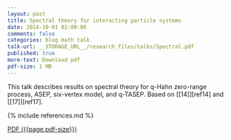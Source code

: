 ```yaml
---
layout: post
title: Spectral theory for interacting particle systems
date: 2014-10-01 02:00:00
comments: false
categories: blog math talk
talk-url: __STORAGE_URL__/research_files/talks/Spectral.pdf
published: true
more-text: Download pdf
pdf-size: 1 MB
---
```


This talk describes results on spectral theory for q-Hahn zero-range process, ASEP, six-vertex model, and q-TASEP. Based on [[14]][ref14] and [[17]][ref17].

{% include references.md %}

<!--more-->

<a href="{{ page.talk-url | replace: '__STORAGE_URL__', site.storage_url}}" target="_blank">PDF ({{page.pdf-size}})</a>
